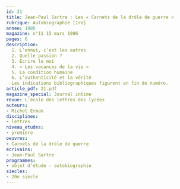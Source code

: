```yaml
---
id: 21
title: Jean-Paul Sartre : Les « Carnets de la drôle de guerre »
rubrique: Autobiographie [1re]
annee: 1985
magazine: n°11 15 mars 1986
pages: 6
description: 
  1. L’ennui, c’est les autres
  2. Quelle passion ?
  3. Écrire le moi
  4. « Les vacances de la vie »
  5. La condition humaine
  6. L’authenticité et la vérité
  Les indications bibliographiques figurent en fin de numéro.
article_pdf: 21.pdf
magazine_special: Journal intime
revue: L’école des lettres des lycées
auteurs:
- Michel Erman
disciplines:
- lettres
niveau_etudes:
- première
oeuvres:
- Carnets de la drôle de guerre
ecrivains:
- Jean-Paul Sartre
programmes:
- objet d’étude - autobiographie
siecles:
- 20e siècle
---
```

